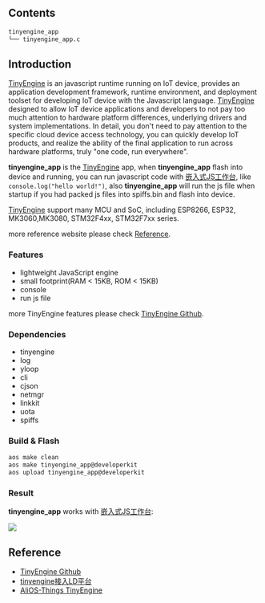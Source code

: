 ## Contents

```sh
tinyengine_app
└── tinyengine_app.c
```

## Introduction

[TinyEngine](../../../middleware/tinyengine) is an javascript runtime running on IoT device, provides an application development framework, runtime environment, and deployment toolset for developing IoT device with the Javascript language. [TinyEngine](../../../middleware/tinyengine) designed to allow IoT device applications and developers to not pay too much attention to hardware platform differences, underlying drivers and system implementations. In detail, you don't need to pay attention to the specific cloud device access technology, you can quickly develop IoT products, and realize the ability of the final application to run across hardware platforms, truly "one code, run everywhere".

**tinyengine_app** is the [TinyEngine](../../../middleware/tinyengine) app, when **tinyengine_app** flash into device and running, you can run javascript code with [嵌入式JS工作台](https://linkdevelop.aliyun.com/deviceapp#/s), like `console.log("hello world!")`, also **tinyengine_app** will run the js file when startup if you had packed js files into spiffs.bin and flash into device.

[TinyEngine](../../../middleware/tinyengine) support many MCU and SoC, including ESP8266, ESP32, MK3060,MK3080, STM32F4xx, STM32F7xx series.


more reference website please check [Reference](#Reference).

### Features

* lightweight JavaScript engine
* small footprint(RAM < 15KB, ROM < 15KB)
* console
* run js file

more TinyEngine features please check [TinyEngine Github](https://github.com/aliyun/TinyEngine).

### Dependencies

* tinyengine
* log
* yloop
* cli
* cjson
* netmgr
* linkkit
* uota
* spiffs

### Build & Flash

```sh
aos make clean
aos make tinyengine_app@developerkit
aos upload tinyengine_app@developerkit
```

### Result

**tinyengine_app** works with [嵌入式JS工作台](https://linkdevelop.aliyun.com/deviceapp#/s):

![](https://img.alicdn.com/tfs/TB1hPA7pr2pK1RjSZFsXXaNlXXa-1920-938.jpg)

## Reference

* [TinyEngine Github](https://github.com/aliyun/TinyEngine)
* [tinyengine接入LD平台](https://linkdevelop.aliyun.com/device-doc#ebagtb.html)
* [AliOS-Things TinyEngine]([TinyEngine](../../../middleware/tinyengine))